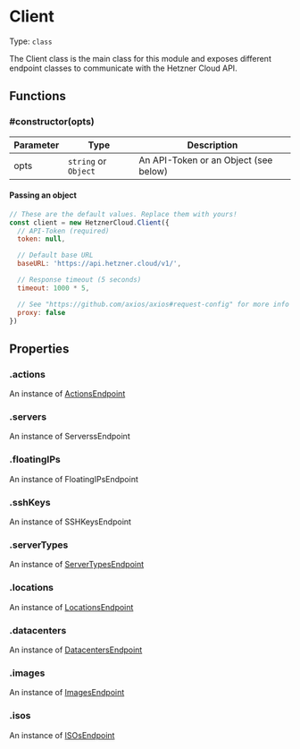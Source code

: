 # Client

Type: `class`

The Client class is the main class for this module and exposes different
endpoint classes to communicate with the Hetzner Cloud API.

## Functions

### \#constructor(opts)

| Parameter | Type                 | Description                                |
| --------- | -------------------- | ------------------------------------------ |
| opts      | `string` or `Object` | An API-Token or an Object (see below)      |

#### Passing an object

```javascript
// These are the default values. Replace them with yours!
const client = new HetznerCloud.Client({
  // API-Token (required)
  token: null,

  // Default base URL
  baseURL: 'https://api.hetzner.cloud/v1/',

  // Response timeout (5 seconds)
  timeout: 1000 * 5,

  // See "https://github.com/axios/axios#request-config" for more info
  proxy: false
})
```

## Properties

### .actions

An instance of [ActionsEndpoint](../endpoints/actions-endpoint.md)

### .servers

An instance of ServerssEndpoint

### .floatingIPs

An instance of FloatingIPsEndpoint

### .sshKeys

An instance of SSHKeysEndpoint

### .serverTypes

An instance of [ServerTypesEndpoint](../endpoints/servertypes-endpoint.md)

### .locations

An instance of [LocationsEndpoint](../endpoints/locations-endpoint.md)

### .datacenters

An instance of [DatacentersEndpoint](../endpoints/datacenters-endpoint.md)

### .images

An instance of [ImagesEndpoint](../endpoint/images-endpoint.md)

### .isos

An instance of [ISOsEndpoint](../endpoints/isos-endpoint.md)
